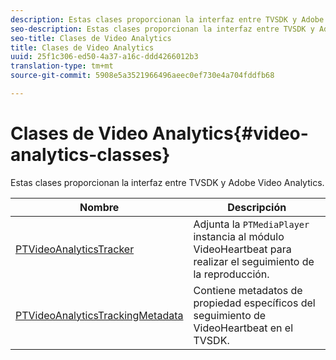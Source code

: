 ```yaml
---
description: Estas clases proporcionan la interfaz entre TVSDK y Adobe Video Analytics.
seo-description: Estas clases proporcionan la interfaz entre TVSDK y Adobe Video Analytics.
seo-title: Clases de Video Analytics
title: Clases de Video Analytics
uuid: 25f1c306-ed50-4a37-a16c-ddd4266012b3
translation-type: tm+mt
source-git-commit: 5908e5a3521966496aeec0ef730e4a704fddfb68

---
```



# Clases de Video Analytics{#video-analytics-classes}

Estas clases proporcionan la interfaz entre TVSDK y Adobe Video Analytics.

| Nombre | Descripción |
|---|---|
| [PTVideoAnalyticsTracker](https://help.adobe.com/en_US/primetime/api/psdk/vhl_tvsdk_ios/Classes/PTVideoAnalyticsTracker.html) | Adjunta la `PTMediaPlayer` instancia al módulo VideoHeartbeat para realizar el seguimiento de la reproducción. |
| [PTVideoAnalyticsTrackingMetadata](https://help.adobe.com/en_US/primetime/api/psdk/vhl_tvsdk_ios/Classes/PTVideoAnalyticsTrackingMetadata.html) | Contiene metadatos de propiedad específicos del seguimiento de VideoHeartbeat en el TVSDK. |